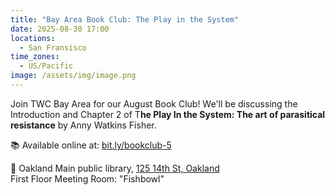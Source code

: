 ```yaml
---
title: "Bay Area Book Club: The Play in the System"
date: 2025-08-30 17:00
locations:
  - San Fransisco
time_zones:
  - US/Pacific
image: /assets/img/image.png
---
```

Join TWC Bay Area for our August Book Club! We'll be discussing the Introduction and Chapter 2 of T**he Play In the System: The art of parasitical resistance** by Anny Watkins Fisher.

📚 Available online at: [bit.ly/bookclub-5](bit.ly/bookclub-5)

📍 Oakland Main public library, [125 14th St, Oakland](https://www.google.com/maps/place/Oakland+Public+Library/@37.8009514,-122.2662557,17z/data=!3m1!4b1!4m6!3m5!1s0x808f80b67f1b9b13:0xdd9fb4aa003e91ca!8m2!3d37.8009514!4d-122.2636808!16s%2Fm%2F0j8tcbn?entry=ttu&g_ep=EgoyMDI1MDgxOS4wIKXMDSoASAFQAw%3D%3D)\
First Floor Meeting Room: "Fishbowl"
